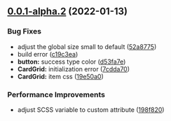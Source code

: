 ## [0.0.1-alpha.2](https://github.com/crlang/vue-tony-admin/compare/v0.0.1-alpha.1...v0.0.1-alpha.2) (2022-01-13)

### Bug Fixes

- adjust the global size small to default ([52a8775](https://github.com/crlang/vue-tony-admin/commit/52a87751fe1500a146ef97e646683988f45826fd))
- build error ([c19c3ea](https://github.com/crlang/vue-tony-admin/commit/c19c3eac3aa57e885007e2116300cbd38a042589))
- **button:** success type color ([d53fa7e](https://github.com/crlang/vue-tony-admin/commit/d53fa7efb8289d6b30da81b8abe651b1707e00cd))
- **CardGrid:** initialization error ([7cdda70](https://github.com/crlang/vue-tony-admin/commit/7cdda703417c34e23a6ec5c404780c4256cfef58))
- **CardGrid:** item css ([19e50a0](https://github.com/crlang/vue-tony-admin/commit/19e50a00aa6e36be12bfa7cbc76e3cf9549a3ebd))

### Performance Improvements

- adjust SCSS variable to custom attribute ([198f820](https://github.com/crlang/vue-tony-admin/commit/198f820ab617857b8588d6bc24e33c4e0dbcf2d4))
